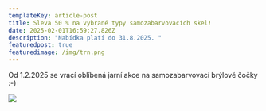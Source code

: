 ```yaml
---
templateKey: article-post
title: Sleva 50 % na vybrané typy samozabarvovacích skel!
date: 2025-02-01T16:59:27.826Z
description: "Nabídka platí do 31.8.2025. "
featuredpost: true
featuredimage: /img/trn.png
---
```

Od 1.2.2025 se vrací oblíbená jarní akce na samozabarvovací brýlové čočky :-) 

![](/img/trn.png)